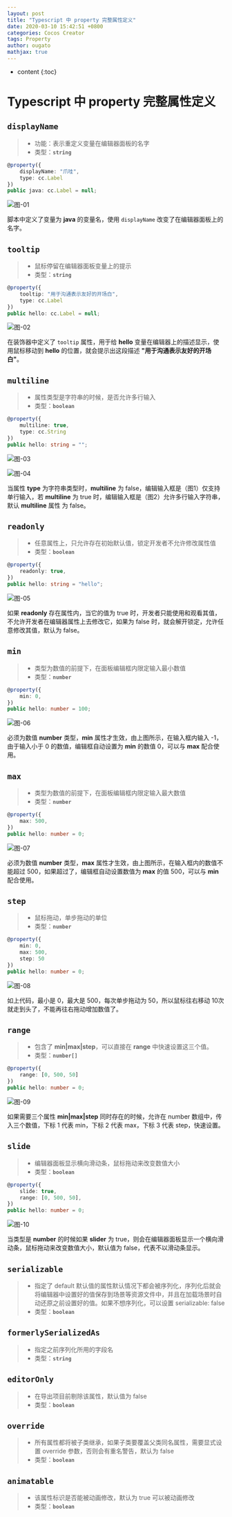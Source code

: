 ```yaml
---
layout: post
title: "Typescript 中 property 完整属性定义"
date: 2020-03-10 15:42:51 +0800
categories: Cocos Creator
tags: Property
author: ougato
mathjax: true
---
```


* content
{:toc}




# Typescript 中 property 完整属性定义

## **`displayName`**
> * 功能：表示重定义变量在编辑器面板的名字 
> * 类型：**`string`**

```typescript
@property({
    displayName: "爪哇",
    type: cc.Label
})
public java: cc.Label = null;
```

![图-01](https://raw.githubusercontent.com/ougato/ougato.github.io/master/_image/cocos/property-define-01.png)

脚本中定义了变量为 **java** 的变量名，使用 `displayName` 改变了在编辑器面板上的名字。

## **`tooltip`**
> * 鼠标停留在编辑器面板变量上的提示 
> * 类型：**`string`**

```typescript
@property({
    tooltip: "用于沟通表示友好的开场白",
    type: cc.Label
})
public hello: cc.Label = null;
```

![图-02](https://raw.githubusercontent.com/ougato/ougato.github.io/master/_image/cocos/property-define-02.gif)

在装饰器中定义了 `tooltip` 属性，用于给 **hello** 变量在编辑器上的描述显示，使用鼠标移动到 **hello** 的位置，就会提示出这段描述 **"用于沟通表示友好的开场白"**。

## **`multiline`**
> * 属性类型是字符串的时候，是否允许多行输入
> * 类型：**`boolean`**

```typescript
@property({
    multiline: true,
    type: cc.String
})
public hello: string = "";
```

![图-03](https://raw.githubusercontent.com/ougato/ougato.github.io/master/_image/cocos/property-define-03.png)

![图-04](https://raw.githubusercontent.com/ougato/ougato.github.io/master/_image/cocos/property-define-04.png)

当属性 **type** 为字符串类型时，**multiline** 为 false，编辑输入框是（图1）仅支持单行输入，若 **multiline** 为 true 时，编辑输入框是（图2）允许多行输入字符串，默认 **multiline** 属性 为 false。

## **`readonly`**
> * 任意属性上，只允许存在初始默认值，锁定开发者不允许修改属性值
> * 类型：**`boolean`**

```typescript
@property({
    readonly: true,
})
public hello: string = "hello";
```

![图-05](https://raw.githubusercontent.com/ougato/ougato.github.io/master/_image/cocos/property-define-05.gif)

如果 **readonly** 存在属性内，当它的值为 true 时，开发者只能使用和观看其值，不允许开发者在编辑器属性上去修改它，如果为 false 时，就会解开锁定，允许任意修改其值，默认为 false。

## **`min`**
> * 类型为数值的前提下，在面板编辑框内限定输入最小数值
> * 类型：**`number`**

```typescript
@property({
    min: 0,
})
public hello: number = 100;
```

![图-06](https://raw.githubusercontent.com/ougato/ougato.github.io/master/_image/cocos/property-define-06.gif)

必须为数值 **number** 类型，**min** 属性才生效，由上图所示，在输入框内输入 -1，由于输入小于 0 的数值，编辑框自动设置为 **min** 的数值 0，可以与 **max** 配合使用。

## **`max`**
> * 类型为数值的前提下，在面板编辑框内限定输入最大数值
> * 类型：**`number`**

```typescript
@property({
    max: 500,
})
public hello: number = 0;
```

![图-07](https://raw.githubusercontent.com/ougato/ougato.github.io/master/_image/cocos/property-define-07.gif)

必须为数值 **number** 类型，**max** 属性才生效，由上图所示，在输入框内的数值不能超过 500，如果超过了，编辑框自动设置数值为 **max** 的值 500，可以与 **min** 配合使用。

## **`step`**
> * 鼠标拖动，单步拖动的单位
> * 类型：**`number`**

```typescript
@property({
    min: 0,
    max: 500,
    step: 50
})
public hello: number = 0;
```

![图-08](https://raw.githubusercontent.com/ougato/ougato.github.io/master/_image/cocos/property-define-08.gif)

如上代码，最小是 0，最大是 500，每次单步拖动为 50，所以鼠标往右移动 10次就走到头了，不能再往右拖动增加数值了。

## **`range`**
> * 包含了 **min\|max\|step**，可以直接在 **range** 中快速设置这三个值。
> * 类型：**`number[]`**

```typescript
@property({
    range: [0, 500, 50]
})
public hello: number = 0;
```

![图-09](https://raw.githubusercontent.com/ougato/ougato.github.io/master/_image/cocos/property-define-09.gif)

如果需要三个属性 **min\|max\|step** 同时存在的时候，允许在 number 数组中，传入三个数值，下标 1 代表 min，下标 2 代表 max，下标 3 代表 step，快速设置。

## **`slide`**
> * 编辑器面板显示横向滑动条，鼠标拖动来改变数值大小
> * 类型：**`boolean`**

```typescript
@property({
    slide: true,
    range: [0, 500, 50],
})
public hello: number = 0;
```

![图-10](https://raw.githubusercontent.com/ougato/ougato.github.io/master/_image/cocos/property-define-10.gif)

当类型是 **number** 的时候如果 **slider** 为 true，则会在编辑器面板显示一个横向滑动条，鼠标拖动来改变数值大小，默认值为 false，代表不以滑动条显示。


## **`serializable`**
> * 指定了 default 默认值的属性默认情况下都会被序列化，序列化后就会将编辑器中设置好的值保存到场景等资源文件中，并且在加载场景时自动还原之前设置好的值。如果不想序列化，可以设置 serializable: false
> * 类型：**`boolean`**

## **`formerlySerializedAs`**
> * 指定之前序列化所用的字段名
> * 类型：**`string`**

## **`editorOnly`**
> * 在导出项目前剔除该属性，默认值为 false
> * 类型：**`boolean`**

## **`override`**
> * 所有属性都将被子类继承，如果子类要覆盖父类同名属性，需要显式设置 override 参数，否则会有重名警告，默认为 false
> * 类型：**`boolean`**

## **`animatable`**
> * 该属性标识是否能被动画修改，默认为 true 可以被动画修改
> * 类型：**`boolean`**